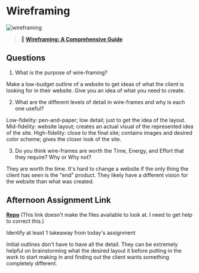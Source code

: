 # Wireframing

![wireframing](https://bcw.blob.core.windows.net/public/img/courses/2293087935019893)

> **📖 [Wireframing: A Comprehensive Guide](https://codeworksacademy.com/fs-student-guide/resources/wk1/06-Wireframing)**

## Questions

1. What is the purpose of wire-framing? 

Make a low-budget outline of a website to get ideas of what the client is looking for in their website. Give you an idea of what you need to create.

2. What are the different levels of detail in wire-frames and why is each one useful?

Low-fidelity: pen-and-paper; low detail; just to get the idea of the layout.
Mid-fidelity: website layout; creates an actual visual of the represented idea of the site.
High-fidelity: close to the final site; contains images and desired color scheme; gives the closer look of the site.

3. Do you think wire-frames are worth the Time, Energy, and Effort that they require? Why or Why not?

They are worth the time. It's hard to change a website if the only thing the client has seen is the "end" product. They likely have a different vision for the website than what was created.

## Afternoon Assignment Link

**[Repo](https://github.com/kyleem20/projects/tree/main/day-4)**
(This link doesn't make the files available to look at. I need to get help to correct this.)

Identify at least 1 takeaway from today's assignment

Initial outlines don't have to have all the detail. They can be extremely helpful on brainstorming what the desired layout it before putting in the work to start making in and finding out the client wants something completely different.